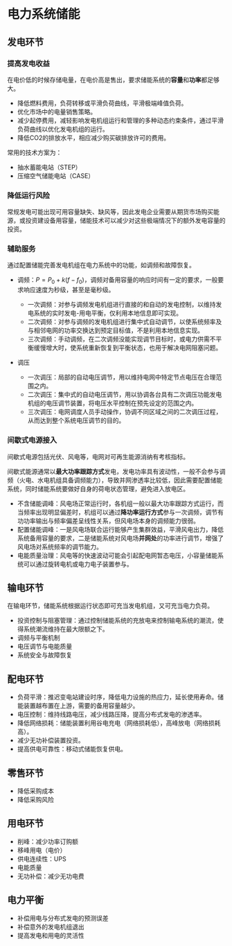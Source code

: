 # 电力系统储能


## 发电环节
### 提高发电收益
在电价低的时候存储电量，在电价高是售出，要求储能系统的**容量**和**功率**都足够大。

- 降低燃料费用，负荷转移或平滑负荷曲线，平滑极端峰值负荷。
- 优化市场中的电量销售策略。
- 减少起停费用，减轻影响发电机组运行和管理的多种动态约束条件，通过平滑负荷曲线以优化发电机组的运行。
- 降低CO2的排放水平，相应减少购买碳排放许可的费用。


常用的技术方案为：
- 抽水蓄能电站（STEP）
- 压缩空气储能电站（CASE）


### 降低运行风险
常规发电可能出现可用容量缺失、缺风等，因此发电企业需要从期货市场购买能源，或投资建设备用容量，储能技术可以减少对这些极端情况下的额外发电容量的投资。


### 辅助服务
通过配置储能完善发电机组在电力系统中的功能，如调频和故障恢复。

- 调频：$P=P_0 + k(f - f_0)$，调频对备用容量的响应时间有一定的要求，一般要求响应速度为秒级，甚至是毫秒级。
    - 一次调频：对参与调频发电机组进行直接的和自动的发电控制，以维持发电系统的实时发电-用电平衡，仅利用本地信息即可实现。
    - 二次调频：对参与调频的发电机组进行集中式自动调节，以使系统频率及与相邻电网的功率交换达到预定目标值，不是利用本地信息实现。
    - 三次调频：手动调频，在二次调频没能实现调节目标时，或电力供需不平衡缓慢增大时，使系统重新恢复到平衡状态，也用于解决电网阻塞问题。

- 调压
    - 一次调压：局部的自动电压调节，用以维持电网中特定节点电压在合理范围之内。
    - 二次调压：集中式的自动电压调节，用以协调各台具有二次调压功能发电机组的电压调节装置，将电压水平控制在预先设定的范围之内。
    - 三次调压：电网调度人员手动操作，协调不同区域之间的二次调压过程，从而达到整个系统电压调节的目的。


### 间歇式电源接入
间歇式电源包括光伏、风电等，电网对可再生能源消纳有考核指标。

间歇式能源通常以**最大功率跟踪方式**发电，发电功率具有波动性，一般不会参与调频（火电、水电机组具备调频能力），导致并网渗透率比较低，因此需要配置储能系统，同时储能系统要做好自身的荷电状态管理，避免进入放电区。

- 不含储能调峰：风电场正常运行时，各机组一般以最大功率跟踪方式运行，而当频率出现明显偏差时，机组可以通过**降功率运行方式**参与一次调频，调节有功功率输出与频率偏差呈线性关系，但风电场本身的调频能力很弱。
- 配置储能调峰：一是风电场联合运行能够产生集群效益，平滑风电出力，降低系统备用容量的要求，二是储能系统对风电场**并网处**的功率进行调节，增强了风电场对系统频率的调节能力。
- 电能质量治理：风电等的快速波动可能会引起配电网暂态电压，小容量储能系统可以通过旋转电机或电力电子装置参与。




## 输电环节
在输电环节，储能系统根据运行状态即可充当发电机组，又可充当电力负荷。

- 投资控制与阻塞管理：通过控制储能系统的充放电来控制输电系统的潮流，使得系统潮流维持在最大限额之下。
- 调频与平衡机制
- 电压调节与电能质量
- 系统安全与故障恢复




## 配电环节
- 负荷平滑：推迟变电站建设时序，降低电力设施的热应力，延长使用寿命。储能装置越布置在上游，需要的备用容量越少。
- 电压控制：维持线路电压，减少线路压降，提高分布式发电的渗透率。
- 降低网络损耗：储能装置利用谷电充电（网络损耗低），高峰放电（网络损耗高）。
- 减少无功补偿装置投资。
- 提高供电可靠性：移动式储能恢复供电。




## 零售环节
- 降低采购成本
- 降低采购风险



## 用电环节
- 削峰：减少功率订购额
- 移峰用电（电价）
- 供电连续性：UPS
- 电能质量
- 无功补偿：减少无功电费



## 电力平衡
- 补偿用电与分布式发电的预测误差
- 补偿意外的发电机组退出
- 提高发电和用电的灵活性
